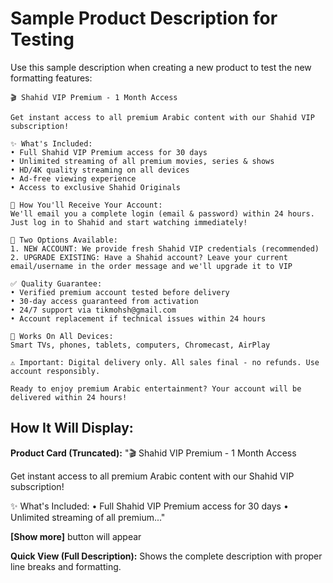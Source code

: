 # Sample Product Description for Testing

Use this sample description when creating a new product to test the new formatting features:

```
🎬 Shahid VIP Premium - 1 Month Access

Get instant access to all premium Arabic content with our Shahid VIP subscription!

✨ What's Included:
• Full Shahid VIP Premium access for 30 days
• Unlimited streaming of all premium movies, series & shows
• HD/4K quality streaming on all devices
• Ad-free viewing experience
• Access to exclusive Shahid Originals

📧 How You'll Receive Your Account:
We'll email you a complete login (email & password) within 24 hours. Just log in to Shahid and start watching immediately!

🔄 Two Options Available:
1. NEW ACCOUNT: We provide fresh Shahid VIP credentials (recommended)
2. UPGRADE EXISTING: Have a Shahid account? Leave your current email/username in the order message and we'll upgrade it to VIP

✅ Quality Guarantee:
• Verified premium account tested before delivery
• 30-day access guaranteed from activation
• 24/7 support via tikmohsh@gmail.com
• Account replacement if technical issues within 24 hours

📱 Works On All Devices:
Smart TVs, phones, tablets, computers, Chromecast, AirPlay

⚠️ Important: Digital delivery only. All sales final - no refunds. Use account responsibly.

Ready to enjoy premium Arabic entertainment? Your account will be delivered within 24 hours!
```

## How It Will Display:

**Product Card (Truncated):**
"🎬 Shahid VIP Premium - 1 Month Access

Get instant access to all premium Arabic content with our Shahid VIP subscription!

✨ What's Included:
• Full Shahid VIP Premium access for 30 days
• Unlimited streaming of all premium..."

**[Show more]** button will appear

**Quick View (Full Description):**
Shows the complete description with proper line breaks and formatting.
